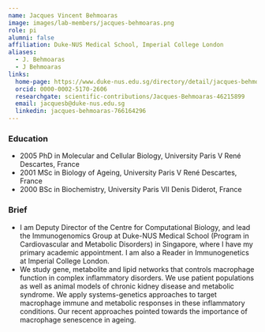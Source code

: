 ```yaml
---
name: Jacques Vincent Behmoaras
image: images/lab-members/jacques-behmoaras.png
role: pi
alumni: false
affiliation: Duke-NUS Medical School, Imperial College London
aliases:
  - J. Behmoaras
  - J Behmoaras
links:
  home-page: https://www.duke-nus.edu.sg/directory/detail/jacques-behmoaras
  orcid: 0000-0002-5170-2606
  researchgate: scientific-contributions/Jacques-Behmoaras-46215899
  email: jacquesb@duke-nus.edu.sg
  linkedin: jacques-behmoaras-766164296
---
```

### Education
- 2005 PhD in Molecular and Cellular Biology, University Paris V René Descartes, France
- 2001 MSc in Biology of Ageing, University Paris V René Descartes, France
- 2000 BSc in Biochemistry, University Paris VII Denis Diderot, France
### Brief
- I am Deputy Director of the Centre for Computational Biology, and lead the Immunogenomics Group at Duke-NUS Medical School (Program in Cardiovascular and Metabolic Disorders) in Singapore, where I have my primary academic appointment. I am also a Reader in Immunogenetics at Imperial College London. 
- We study gene, metabolite and lipid networks that controls macrophage function in complex inflammatory disorders. We use patient populations as well as animal models of chronic kidney disease and metabolic syndrome. We apply systems-genetics approaches to target macrophage immune and metabolic responses in these inflammatory conditions. Our recent approaches pointed towards the importance of macrophage senescence in ageing.
